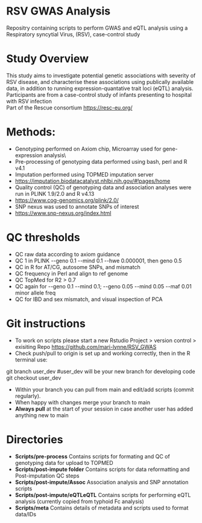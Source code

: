 # RSV GWAS Analysis
Repositry containing scripts to perform GWAS and eQTL analysis using a Respiratory syncytial Virus, (RSV), case-control study

# Study Overview
This study aims to investigate potential genetic associations with severity of RSV disease, and characterise these associations using publically available data, in addition to running expression-quantative trait loci (eQTL) analysis.\
Participants are from a case-control study of infants presenting to hospital with RSV infection\
Part of the Rescue consortium https://resc-eu.org/ 

# Methods:
- Genotyping performed on Axiom chip, Microarray used for gene-expression analysis\
- Pre-processing of genotyping data performed using bash, perl and R v4.1
- Imputation performed using TOPMED imputation server
- https://imputation.biodatacatalyst.nhlbi.nih.gov/#!pages/home
- Quality control (QC) of genotyping data and association analyses were run in PLINK 1.9/2.0 and R v4.13
- https://www.cog-genomics.org/plink/2.0/
- SNP nexus was used to annotate SNPs of interest
- https://www.snp-nexus.org/index.html

# QC thresholds

- QC raw data according to axiom guidance
- QC 1 in PLINK --geno 0.1 --mind 0.1 --hwe 0.000001, then geno 0.5
- QC in R for AT/CG, autosome SNPs, and mismatch
- QC frequency in Perl and align to ref genome
- QC TopMed for R2 > 0.7
- QC again for --geno 0.1 --mind 0.1; --geno 0.05 --mind 0.05 --maf 0.01 minor allele freq
- QC for IBD and sex mismatch, and visual inspection of PCA

# Git instructions

- To work on scripts please start a new Rstudio Project > version control > exisiting Repo https://github.com/mari-lynne/RSV_GWAS
- Check push/pull to origin is set up and working correctly, then in the R terminal use:

git branch user_dev #user_dev will be your new branch for developing code\
git checkout user_dev

- Within your branch you can pull from main and edit/add scripts (commit regularly).
- When happy with changes merge your branch to main
- **Always pull** at the start of your session in case another user has added anything new to main

# Directories

- **Scripts/pre-process** Contains scripts for formating and QC of genotyping data for upload to TOPMED
- **Scripts/post-impute folder** Contains scripts for data reformatting and Post-imputation QC steps
- **Scripts/post-impute/Assoc** Association analysis and SNP annotation scripts
- **Scripts/post-impute/eQTLeQTL** Contains scripts for performing eQTL analysis (currently copied from typhoid Fc analysis)
- **Scripts/meta** Contains details of metadata and scripts used to format data/IDs
